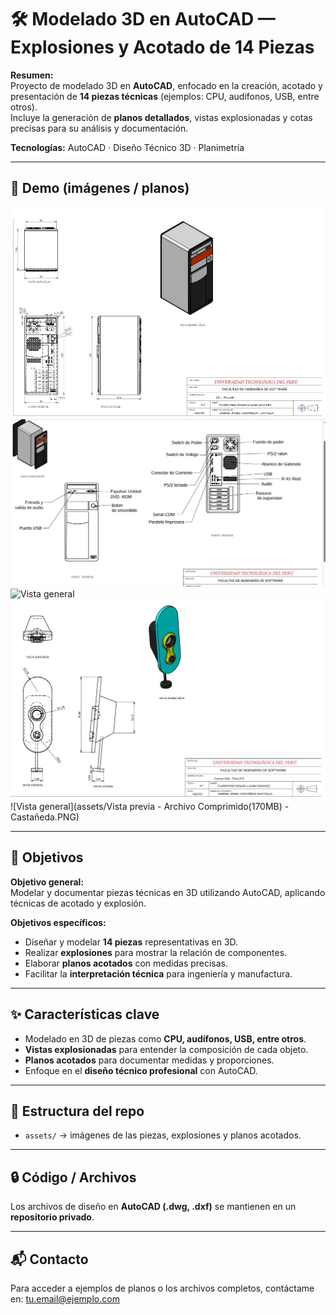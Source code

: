 # 🛠️ Modelado 3D en AutoCAD — Explosiones y Acotado de 14 Piezas

**Resumen:**  
Proyecto de modelado 3D en **AutoCAD**, enfocado en la creación, acotado y presentación de **14 piezas técnicas** (ejemplos: CPU, audífonos, USB, entre otros).  
Incluye la generación de **planos detallados**, vistas explosionadas y cotas precisas para su análisis y documentación.

**Tecnologías:** AutoCAD · Diseño Técnico 3D · Planimetría

---

## 🎥 Demo (imágenes / planos)

![Vista general](assets/Captura.JPG)  
![Vista general](assets/CaptuSSra.JPG)  
![Vista general](assets/autocad-explosion.png)  
![Vista general](assets/CaptuSra.JPG)  
![Vista general](assets/Vista previa - Archivo Comprimido(170MB) -Castañeda.PNG)

---

## 🎯 Objetivos

**Objetivo general:**  
Modelar y documentar piezas técnicas en 3D utilizando AutoCAD, aplicando técnicas de acotado y explosión.

**Objetivos específicos:**  
* Diseñar y modelar **14 piezas** representativas en 3D.  
* Realizar **explosiones** para mostrar la relación de componentes.  
* Elaborar **planos acotados** con medidas precisas.  
* Facilitar la **interpretación técnica** para ingeniería y manufactura.  

---

## ✨ Características clave

* Modelado en 3D de piezas como **CPU, audífonos, USB, entre otros**.  
* **Vistas explosionadas** para entender la composición de cada objeto.  
* **Planos acotados** para documentar medidas y proporciones.  
* Enfoque en el **diseño técnico profesional** con AutoCAD.  

---

## 📂 Estructura del repo

* `assets/` → imágenes de las piezas, explosiones y planos acotados.  


---

## 🔒 Código / Archivos

Los archivos de diseño en **AutoCAD (.dwg, .dxf)** se mantienen en un **repositorio privado**.  


---

## 📬 Contacto

Para acceder a ejemplos de planos o los archivos completos, contáctame en: [tu.email@ejemplo.com](mailto:tu.email@ejemplo.com)
